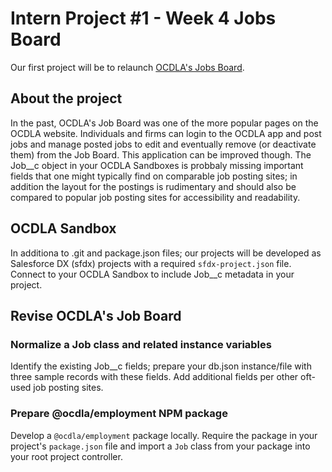 

# Intern Project #1 - Week 4 Jobs Board
Our first project will be to relaunch [OCDLA's Jobs Board](https://ocdla.app/jobs).

## About the project
In the past, OCDLA's Job Board was one of the more popular pages on the OCDLA website.  Individuals and firms can login to the OCDLA app and post jobs and manage posted jobs to edit and eventually remove (or deactivate them) from the Job Board.  This application can be improved though.  The Job__c object in your OCDLA Sandboxes is probbaly missing important fields that one might typically find on comparable job posting sites; in addition the layout for the postings is rudimentary and should also be compared to popular job posting sites for accessibility and readability.  

## OCDLA Sandbox
In additiona to .git and package.json files; our projects will be developed as Salesforce DX (sfdx) projects with a required <code>sfdx-project.json</code> file.  Connect to your OCDLA Sandbox to include Job__c metadata in your project.  

## Revise OCDLA's Job Board

### Normalize a Job class and related instance variables
Identify the existing Job__c fields; prepare your db.json instance/file with three sample records with these fields.  Add additional fields per other oft-used job posting sites. 

### Prepare @ocdla/employment NPM package
Develop a <code>@ocdla/employment</code> package locally.  Require the package in your project's <code>package.json</code> file and import a <code>Job</code> class from your package into your root project controller.


